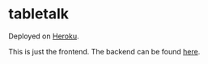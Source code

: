 # tabletalk
Deployed on [Heroku](https://table-talk.herokuapp.com).

This is just the frontend. The backend can be found [here](https://github.com/cchanna/tabletalk-api).
